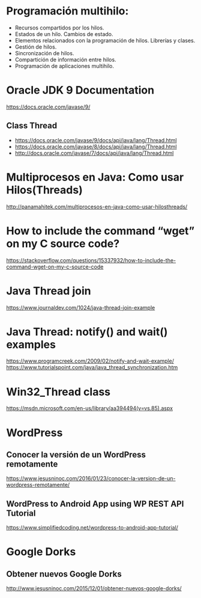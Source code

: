 # Programación multihilo:
 -	Recursos compartidos por los hilos.
 -	Estados de un hilo. Cambios de estado.
 -	Elementos relacionados con la programación de hilos. Librerías y clases.
 -	Gestión de hilos.
 -	Sincronización de hilos.
 -	Compartición de información entre hilos.
 -	Programación de aplicaciones multihilo.
 
# Oracle JDK 9 Documentation
https://docs.oracle.com/javase/9/

## Class Thread
* https://docs.oracle.com/javase/9/docs/api/java/lang/Thread.html
* https://docs.oracle.com/javase/8/docs/api/java/lang/Thread.html
* http://docs.oracle.com/javase/7/docs/api/java/lang/Thread.html

# Multiprocesos en Java: Como usar Hilos(Threads)
http://panamahitek.com/multiprocesos-en-java-como-usar-hilosthreads/

# How to include the command “wget” on my C source code?
https://stackoverflow.com/questions/15337932/how-to-include-the-command-wget-on-my-c-source-code

# Java Thread join
https://www.journaldev.com/1024/java-thread-join-example

# Java Thread: notify() and wait() examples
https://www.programcreek.com/2009/02/notify-and-wait-example/
https://www.tutorialspoint.com/java/java_thread_synchronization.htm

# Win32_Thread class
https://msdn.microsoft.com/en-us/library/aa394494(v=vs.85).aspx

# WordPress
## Conocer la versión de un WordPress remotamente
https://www.jesusninoc.com/2016/01/23/conocer-la-version-de-un-wordpress-remotamente/

## WordPress to Android App using WP REST API Tutorial
https://www.simplifiedcoding.net/wordpress-to-android-app-tutorial/

# Google Dorks
## Obtener nuevos Google Dorks
http://www.jesusninoc.com/2015/12/01/obtener-nuevos-google-dorks/
